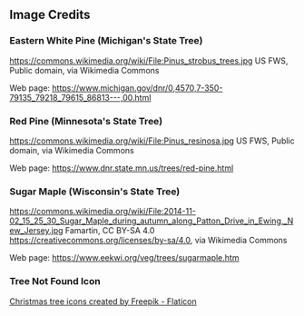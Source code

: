 ## Image Credits 

### Eastern White Pine (Michigan's State Tree)

https://commons.wikimedia.org/wiki/File:Pinus_strobus_trees.jpg
US FWS, Public domain, via Wikimedia Commons

Web page: https://www.michigan.gov/dnr/0,4570,7-350-79135_79218_79615_86813---,00.html

### Red Pine (Minnesota's State Tree)

https://commons.wikimedia.org/wiki/File:Pinus_resinosa.jpg
US FWS, Public domain, via Wikimedia Commons

Web page: https://www.dnr.state.mn.us/trees/red-pine.html

### Sugar Maple (Wisconsin's State Tree)

https://commons.wikimedia.org/wiki/File:2014-11-02_15_25_30_Sugar_Maple_during_autumn_along_Patton_Drive_in_Ewing,_New_Jersey.jpg
Famartin, CC BY-SA 4.0 <https://creativecommons.org/licenses/by-sa/4.0>, via Wikimedia Commons

Web page: https://www.eekwi.org/veg/trees/sugarmaple.htm

### Tree Not Found Icon

<a href="https://www.flaticon.com/free-icons/christmas-tree" title="christmas tree icons">Christmas tree icons created by Freepik - Flaticon</a>